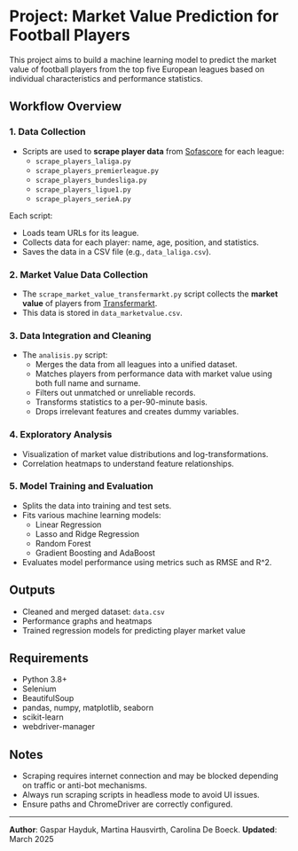 # Project: Market Value Prediction for Football Players

This project aims to build a machine learning model to predict the market value of football players from the top five European leagues based on individual characteristics and performance statistics.

## Workflow Overview

### 1. **Data Collection**
- Scripts are used to **scrape player data** from [Sofascore](https://www.sofascore.com) for each league:
  - `scrape_players_laliga.py`
  - `scrape_players_premierleague.py`
  - `scrape_players_bundesliga.py`
  - `scrape_players_ligue1.py`
  - `scrape_players_serieA.py`

Each script:
- Loads team URLs for its league.
- Collects data for each player: name, age, position, and statistics.
- Saves the data in a CSV file (e.g., `data_laliga.csv`).

### 2. **Market Value Data Collection**
- The `scrape_market_value_transfermarkt.py` script collects the **market value** of players from [Transfermarkt](https://www.transfermarkt.com).
- This data is stored in `data_marketvalue.csv`.

### 3. **Data Integration and Cleaning**
- The `analisis.py` script:
  - Merges the data from all leagues into a unified dataset.
  - Matches players from performance data with market value using both full name and surname.
  - Filters out unmatched or unreliable records.
  - Transforms statistics to a per-90-minute basis.
  - Drops irrelevant features and creates dummy variables.

### 4. **Exploratory Analysis**
- Visualization of market value distributions and log-transformations.
- Correlation heatmaps to understand feature relationships.

### 5. **Model Training and Evaluation**
- Splits the data into training and test sets.
- Fits various machine learning models:
  - Linear Regression
  - Lasso and Ridge Regression
  - Random Forest
  - Gradient Boosting and AdaBoost
- Evaluates model performance using metrics such as RMSE and R^2.

## Outputs
- Cleaned and merged dataset: `data.csv`
- Performance graphs and heatmaps
- Trained regression models for predicting player market value

## Requirements
- Python 3.8+
- Selenium
- BeautifulSoup
- pandas, numpy, matplotlib, seaborn
- scikit-learn
- webdriver-manager

## Notes
- Scraping requires internet connection and may be blocked depending on traffic or anti-bot mechanisms.
- Always run scraping scripts in headless mode to avoid UI issues.
- Ensure paths and ChromeDriver are correctly configured.

---

**Author**: Gaspar Hayduk, Martina Hausvirth, Carolina De Boeck.
**Updated**: March 2025
